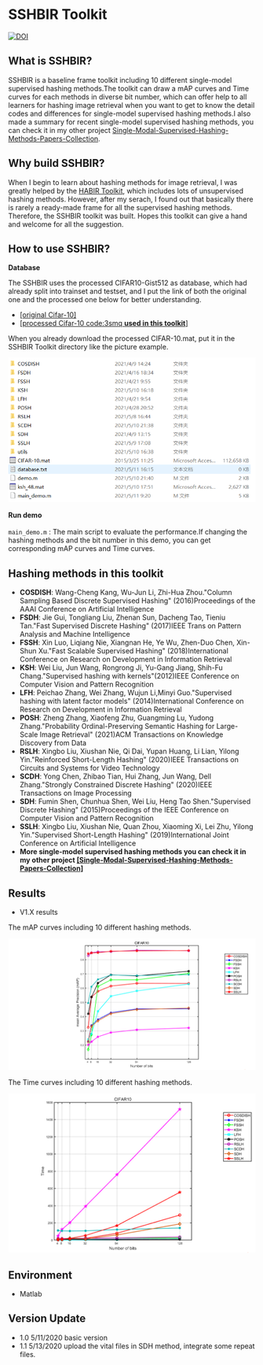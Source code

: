 SSHBIR Toolkit
==============

[![DOI](https://zenodo.org/badge/366065330.svg)](https://zenodo.org/badge/latestdoi/366065330)

## What is SSHBIR?
SSHBIR is a baseline frame toolkit including 10 different single-model supervised hashing methods.The toolkit can draw a mAP curves and Time curves for each methods in diverse bit number, which can offer help to all learners for hashing image retrieval when you want to get to know the detail codes and differences for single-model supervised hashing methods.I also made a summary for recent single-model supervised hashing methods, you can check it in my other project [Single-Modal-Supervised-Hashing-Methods-Papers-Collection](https://github.com/Eddie-Wang1120/Single-Modal-Supervised-Hashing-Methods-Papers-Collection).

## Why build SSHBIR?
When I begin to learn about hashing methods for image retrieval, I was greatly helped by the [HABIR Toolkit](https://github.com/willard-yuan/hashing-baseline-for-image-retrieval), which includes lots of unsupervised hashing methods. However, after my serach, I found out that basically there is rarely a ready-made frame for all the supervised hashing methods. Therefore, the SSHBIR toolkit was built. Hopes this toolkit can give a hand and welcome for all the suggestion.

## How to use SSHBIR?
**Database**<br>  

The SSHBIR uses the processed CIFAR10-Gist512 as database, which had already split into trainset and testset, and I put the link of both the original one and the processed one below for better understanding.<br>

* [[original Cifar-10]](https://www.cs.toronto.edu/~kriz/cifar.html)
* [[processed Cifar-10 code:3smq **used in this toolkit**]](https://pan.baidu.com/s/1fZQihwP4TDgrZThndH__Pw)

When you already download the processed CIFAR-10.mat, put it in the SSHBIR Toolkit directory like the picture example.<br>

![image](https://github.com/Eddie-Wang1120/single-modal-supervised-hashing-baseline-for-image-retrieval/blob/main/img/pos.png)

**Run demo**<br>  
`main_demo.m` : The main script to evaluate the performance.If changing the hashing methods and the bit number in this demo, you can get corresponding mAP curves and Time curves.<br>

## Hashing methods in this toolkit
* **COSDISH**: Wang-Cheng Kang, Wu-Jun Li, Zhi-Hua Zhou."Column Sampling Based Discrete Supervised Hashing" (2016)Proceedings of the AAAI Conference on Artificial Intelligence
* **FSDH**: Jie Gui, Tongliang Liu, Zhenan Sun, Dacheng Tao, Tieniu Tan."Fast Supervised Discrete Hashing" (2017)IEEE Trans on Pattern Analysis and Machine Intelligence
* **FSSH**: Xin Luo, Liqiang Nie, Xiangnan He, Ye Wu, Zhen-Duo Chen, Xin-Shun Xu."Fast Scalable Supervised Hashing" (2018)International Conference on Research on Development in Information Retrieval
* **KSH**: Wei Liu, Jun Wang, Rongrong Ji, Yu-Gang Jiang, Shih-Fu Chang."Supervised hashing with kernels"(2012)IEEE Conference on Computer Vision and Pattern Recognition
* **LFH**: Peichao Zhang, Wei Zhang, Wujun Li,Minyi Guo."Supervised hashing with latent factor models" (2014)International Conference on Research on Development in Information Retrieval
* **POSH**: Zheng Zhang, Xiaofeng Zhu, Guangming Lu, Yudong Zhang."Probability Ordinal-Preserving Semantic Hashing for Large-Scale Image Retrieval" (2021)ACM Transactions on Knowledge Discovery from Data
* **RSLH**: Xingbo Liu, Xiushan Nie, Qi Dai, Yupan Huang, Li Lian, Yilong Yin."Reinforced Short-Length Hashing" (2020)IEEE Transactions on Circuits and Systems for Video Technology
* **SCDH**: Yong Chen, Zhibao Tian, Hui Zhang, Jun Wang, Dell Zhang."Strongly Constrained Discrete Hashing" (2020)IEEE Transactions on Image Processing
* **SDH**: Fumin Shen, Chunhua Shen, Wei Liu, Heng Tao Shen."Supervised Discrete Hashing" (2015)Proceedings of the IEEE Conference on Computer Vision and Pattern Recognition
* **SSLH**: Xingbo Liu, Xiushan Nie, Quan Zhou, Xiaoming Xi, Lei Zhu, Yilong Yin."Supervised Short-Length Hashing" (2019)International Joint Conference on Artificial Intelligence
* **More single-model supervised hashing methods you can check it in my other project [[Single-Modal-Supervised-Hashing-Methods-Papers-Collection]](https://github.com/Eddie-Wang1120/Single-Modal-Supervised-Hashing-Methods-Papers-Collection)**

## Results

* V1.X results

The mAP curves including 10 different hashing methods.

![image](https://github.com/Eddie-Wang1120/single-modal-supervised-hashing-baseline-for-image-retrieval/blob/main/img/mAP.png)

The Time curves including 10 different hashing methods.

![image](https://github.com/Eddie-Wang1120/single-modal-supervised-hashing-baseline-for-image-retrieval/blob/main/img/Time.png)

## Environment
* Matlab

## Version Update
* 1.0 5/11/2020 basic version
* 1.1 5/13/2020 upload the vital files in SDH method, integrate some repeat files.

